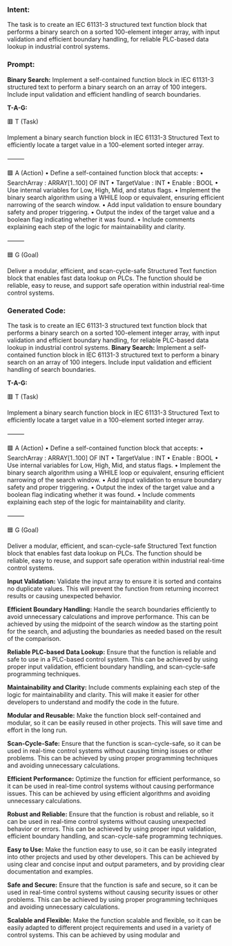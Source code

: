 ### Intent:
The task is to create an IEC 61131-3 structured text function block that performs a binary search on a sorted 100-element integer array, with input validation and efficient boundary handling, for reliable PLC-based data lookup in industrial control systems.

### Prompt:
**Binary Search:**
Implement a self-contained function block in IEC 61131-3 structured text to perform a binary search on an array of 100 integers. Include input validation and efficient handling of search boundaries.

**T-A-G:**

🟥 T (Task)

Implement a binary search function block in IEC 61131-3 Structured Text to efficiently locate a target value in a 100-element sorted integer array.

⸻

🟩 A (Action)
	•	Define a self-contained function block that accepts:
	•	SearchArray : ARRAY[1..100] OF INT
	•	TargetValue : INT
	•	Enable : BOOL
	•	Use internal variables for Low, High, Mid, and status flags.
	•	Implement the binary search algorithm using a WHILE loop or equivalent, ensuring efficient narrowing of the search window.
	•	Add input validation to ensure boundary safety and proper triggering.
	•	Output the index of the target value and a boolean flag indicating whether it was found.
	•	Include comments explaining each step of the logic for maintainability and clarity.

⸻

🟦 G (Goal)

Deliver a modular, efficient, and scan-cycle-safe Structured Text function block that enables fast data lookup on PLCs. The function should be reliable, easy to reuse, and support safe operation within industrial real-time control systems.

### Generated Code:
The task is to create an IEC 61131-3 structured text function block that performs a binary search on a sorted 100-element integer array, with input validation and efficient boundary handling, for reliable PLC-based data lookup in industrial control systems.
**Binary Search:**
Implement a self-contained function block in IEC 61131-3 structured text to perform a binary search on an array of 100 integers. Include input validation and efficient handling of search boundaries.

**T-A-G:**

🟥 T (Task)

Implement a binary search function block in IEC 61131-3 Structured Text to efficiently locate a target value in a 100-element sorted integer array.

⸻

🟩 A (Action)
	•	Define a self-contained function block that accepts:
	•	SearchArray : ARRAY[1..100] OF INT
	•	TargetValue : INT
	•	Enable : BOOL
	•	Use internal variables for Low, High, Mid, and status flags.
	•	Implement the binary search algorithm using a WHILE loop or equivalent, ensuring efficient narrowing of the search window.
	•	Add input validation to ensure boundary safety and proper triggering.
	•	Output the index of the target value and a boolean flag indicating whether it was found.
	•	Include comments explaining each step of the logic for maintainability and clarity.

⸻

🟦 G (Goal)

Deliver a modular, efficient, and scan-cycle-safe Structured Text function block that enables fast data lookup on PLCs. The function should be reliable, easy to reuse, and support safe operation within industrial real-time control systems.

**Input Validation:**
Validate the input array to ensure it is sorted and contains no duplicate values. This will prevent the function from returning incorrect results or causing unexpected behavior.

**Efficient Boundary Handling:**
Handle the search boundaries efficiently to avoid unnecessary calculations and improve performance. This can be achieved by using the midpoint of the search window as the starting point for the search, and adjusting the boundaries as needed based on the result of the comparison.

**Reliable PLC-based Data Lookup:**
Ensure that the function is reliable and safe to use in a PLC-based control system. This can be achieved by using proper input validation, efficient boundary handling, and scan-cycle-safe programming techniques.

**Maintainability and Clarity:**
Include comments explaining each step of the logic for maintainability and clarity. This will make it easier for other developers to understand and modify the code in the future.

**Modular and Reusable:**
Make the function block self-contained and modular, so it can be easily reused in other projects. This will save time and effort in the long run.

**Scan-Cycle-Safe:**
Ensure that the function is scan-cycle-safe, so it can be used in real-time control systems without causing timing issues or other problems. This can be achieved by using proper programming techniques and avoiding unnecessary calculations.

**Efficient Performance:**
Optimize the function for efficient performance, so it can be used in real-time control systems without causing performance issues. This can be achieved by using efficient algorithms and avoiding unnecessary calculations.

**Robust and Reliable:**
Ensure that the function is robust and reliable, so it can be used in real-time control systems without causing unexpected behavior or errors. This can be achieved by using proper input validation, efficient boundary handling, and scan-cycle-safe programming techniques.

**Easy to Use:**
Make the function easy to use, so it can be easily integrated into other projects and used by other developers. This can be achieved by using clear and concise input and output parameters, and by providing clear documentation and examples.

**Safe and Secure:**
Ensure that the function is safe and secure, so it can be used in real-time control systems without causing security issues or other problems. This can be achieved by using proper programming techniques and avoiding unnecessary calculations.

**Scalable and Flexible:**
Make the function scalable and flexible, so it can be easily adapted to different project requirements and used in a variety of control systems. This can be achieved by using modular and
